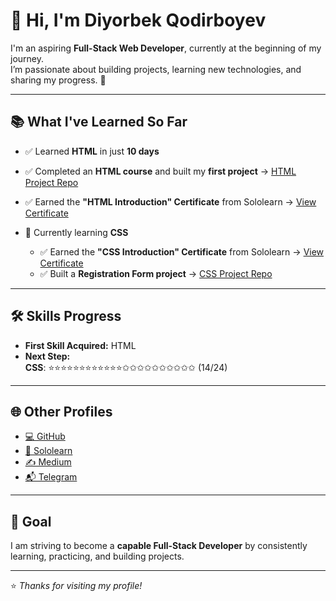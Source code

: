 # 👋 Hi, I'm Diyorbek Qodirboyev  

I'm an aspiring **Full-Stack Web Developer**, currently at the beginning of my journey.  
I’m passionate about building projects, learning new technologies, and sharing my progress. 🚀  

---

## 📚 What I've Learned So Far

* ✅ Learned **HTML** in just **10 days**
* ✅ Completed an **HTML course** and built my **first project** → [HTML Project Repo](https://github.com/dvrkdev/html-project)
* ✅ Earned the **"HTML Introduction" Certificate** from Sololearn → [View Certificate](https://www.sololearn.com/certificates/CC-1PQBJBBJ)
* 🎯 Currently learning **CSS**

  * ✅ Earned the **"CSS Introduction" Certificate** from Sololearn → [View Certificate](https://www.sololearn.com/certificates/CC-UDZZTQKR)
  * ✅ Built a **Registration Form project** → [CSS Project Repo](https://github.com/dvrkdev/registration-form)

---

## 🛠️ Skills Progress  
- **First Skill Acquired:** HTML  
- **Next Step:**  
    **CSS**: ⭐⭐⭐⭐⭐⭐⭐⭐⭐⭐⭐⭐✩✩✩✩✩✩✩✩✩✩  (14/24)  

---

## 🌐 Other Profiles  
- [💻 GitHub](https://github.com/dvrkdev)  
- [📖 Sololearn](https://www.sololearn.com/en/profile/34538663)  
- [✍️ Medium](https://medium.com/@dvrk.devx)  
- [📬 Telegram](https://t.me/dvrkdev)  

---

## 🎯 Goal  
I am striving to become a **capable Full-Stack Developer** by consistently learning, practicing, and building projects.  

---
⭐️ *Thanks for visiting my profile!*
